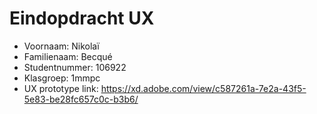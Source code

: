 # Eindopdracht UX

- Voornaam: Nikolaï
- Familienaam: Becqué
- Studentnummer: 106922
- Klasgroep: 1mmpc
- UX prototype link: https://xd.adobe.com/view/c587261a-7e2a-43f5-5e83-be28fc657c0c-b3b6/